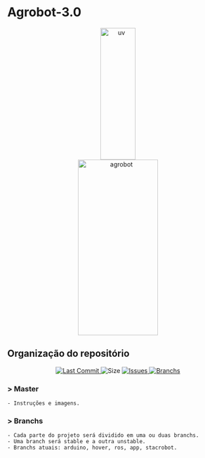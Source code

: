 # Agrobot-3.0

<p align="middle" float="left">
  <img title="uv" src="https://github.com/CaioslppUO/Agrobot-3.0/blob/main/img/uv.gif" width="40%" height="300px" />
  <img title="agrobot" src="https://github.com/CaioslppUO/Agrobot-3.0/blob/main/img/agrobot.gif" width="60%" height="400px" /> 
</p>



## Organização do repositório

<p align="center">
  <a href="https://github.com/CaioslppUO/Agrobot-3.0/commits/master">
    <img alt="Last Commit" src="https://img.shields.io/github/last-commit/CaioslppUO/Agrobot-3.0">
  </a>
  
  <img alt="Size" src="https://img.shields.io/github/repo-size/CaioslppUO/Agrobot-3.0">
  
  <a href="https://github.com/CaioslppUO/Agrobot-3.0/issues">
    <img alt="Issues" src="https://img.shields.io/github/issues/CaioslppUO/Agrobot-3.0">
  </a>

  <a href="https://github.com/CaioslppUO/Agrobot-3.0/branches">
    <img alt="Branchs" src="https://img.shields.io/github/branches/CaioslppUO/Agrobot-3.0">
  </a>
</p>

### > Master

    - Instruções e imagens.

### > Branchs

    - Cada parte do projeto será dividido em uma ou duas branchs.
    - Uma branch será stable e a outra unstable.
    - Branchs atuais: arduino, hover, ros, app, stacrobot.
